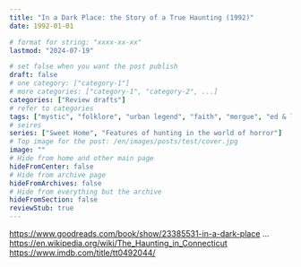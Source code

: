 ```yaml
---
title: "In a Dark Place: the Story of a True Haunting (1992)"
date: 1992-01-01

# format for string: "xxxx-xx-xx"
lastmod: "2024-07-19"

# set false when you want the post publish
draft: false
# one category: ["category-1"]
# more categories: ["category-1", "category-2", ...]
categories: ["Review drafts"]
# refer to categories
tags: ["mystic", "folklore", "urban legend", "faith", "morgue", "ed & lorraine warren"]
# seires
series: ["Sweet Home", "Features of hunting in the world of horror"]
# Top image for the post: /en/images/posts/test/cover.jpg
image: ""
# Hide from home and other main page
hideFromCenter: false
# Hide from archive page
hideFromArchives: false
# Hide from everything but the archive
hideFromSection: false
reviewStub: true
---
```

https://www.goodreads.com/book/show/23385531-in-a-dark-place
...
https://en.wikipedia.org/wiki/The_Haunting_in_Connecticut
https://www.imdb.com/title/tt0492044/
<!--more-->